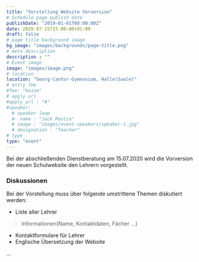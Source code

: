 ```yaml
---
title: "Vorstellung Website Vorversion"
# Schedule page publish date
publishDate: "2019-01-01T00:00:00Z"
date: 2020-07-15T15:00:00+01:00
draft: false
# page title background image
bg_image: "images/backgrounds/page-title.png"
# meta description
description : ""
# Event image
image: "images/image.png"
# location
location: "Georg-Cantor-Gymnasium, Halle(Saale)"
# entry fee
#fee: "keine"
# apply url
#apply_url : "#"
#speaker:
  # speaker loop
  #- name : "Jack Mastio"
  # image : "images/event-speakers/speaker-1.jpg"
  # designation : "Teacher"
# type
type: "event"
---
```


Bei der abschließenden Dienstberatung am 15.07.2020 wird die Vorversion der neuen Schulwebsite den Lehrern vorgestellt.

### Diskussionen

Bei der Vorstellung muss über folgende umstrittene Themen diskutiert werden:

 * Liste aller Lehrer
 > Informationen(Name, Kontaktdaten, Fächer ...)

 * Kontaktformulare für Lehrer
 * Englische Übersetzung der Website

...
